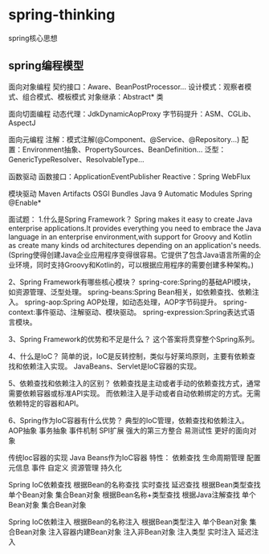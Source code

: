 # spring-thinking
spring核心思想

## spring编程模型

面向对象编程
契约接口：Aware、BeanPostProcessor...
设计模式：观察者模式、组合模式、模板模式
对象继承：Abstract* 类

面向切面编程
动态代理：JdkDynamicAopProxy
字节码提升：ASM、CGLib、AspectJ

面向元编程
注解：模式注解(@Component、@Service、@Repository...)
配置：Environment抽象、PropertySources、BeanDefinition...
泛型：GenericTypeResolver、ResolvableType...

函数驱动
函数接口：ApplicationEventPublisher
Reactive：Spring WebFlux

模块驱动
Maven Artifacts
OSGI Bundles
Java 9 Automatic Modules
Spring @Enable*

面试题：
1.什么是Spring Framework？
Spring makes it easy to create Java enterprise applications.It provides everything you need to embrace the Java language in
an enterprise environment,with support for Groovy and Kotlin as create many kinds od architectures depending on an application's needs.
(Spring使得创建Java企业应用程序变得很容易。它提供了包含Java语言所需的企业环境，同时支持Groovy和Kotlin的，可以根据应用程序的需要创建多种架构。)

2、Spring Framework有哪些核心模块？
spring-core:Spring的基础API模块，如资源管理、泛型处理。
spring-beans:Spring Bean相关，如依赖查找、依赖注入。
spring-aop:Spring AOP处理，如动态处理，AOP字节码提升。
spring-context:事件驱动、注解驱动、模块驱动。
spring-expression:Spring表达式语言模块。

3、Spring Framework的优势和不足是什么？
这个答案将贯穿整个Spring系列。

4、什么是IoC？
简单的说，IoC是反转控制，类似与好莱坞原则，主要有依赖查找和依赖注入实现。
JavaBeans、Servlet是IoC容器的实现。

5、依赖查找和依赖注入的区别？
依赖查找是主动或者手动的依赖查找方式，通常需要依赖容器或标准API实现。
而依赖注入是手动或者自动依赖绑定的方式。无需依赖特定的容器和API。

6、Spring作为IoC容器有什么优势？
典型的IoC管理，依赖查找和依赖注入。
AOP抽象
事务抽象
事件机制
SPI扩展
强大的第三方整合
易测试性
更好的面向对象


传统Ioc容器的实现
Java Beans作为IoC容器
特性：
依赖查找
生命周期管理
配置元信息
事件
自定义
资源管理
持久化


Spring IoC依赖查找
根据Bean的名称查找
    实时查找
    延迟查找
根据Bean类型查找
 单个Bean对象
 集合Bean对象
 根据Bean名称+类型查找
 根据Java注解查找
 单个Bean对象
 集合Bean对象
 
 
 Spring IoC依赖注入
 根据Bean的名称注入
 根据Bean类型注入
  单个Bean对象
  集合Bean对象
  注入容器内建Bean对象
  注入非Bean对象
  注入类型
  实时注入
  延迟注入
